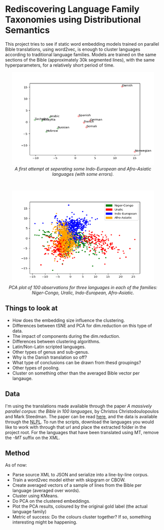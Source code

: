 # Rediscovering Language Family Taxonomies using Distributional Semantics
This project tries to see if static word embedding models trained on parallel Bible translations, using word2vec, is enough to cluster languages according to traditional language families. Models are trained on the same sections of the Bible (approximately 30k segmented lines), with the same hyperparameters, for a relatively short period of time. 

<p align="center">
  <img width="460" height="300" src="img/early_attempt.png">
  <br>
  <em>A first attempt at seperating some Indo-European and Afro-Asiatic languages (with some errors).</em>
</p>

<br>

<p align="center">
  <img width="460" height="300" src="img/four_groups.png">
  <br>
  <em>PCA plot of 100 observations for three languages in each of the families: Niger-Congo, Uralic, Indo-European, Afro-Asiatic.</em>
</p>

## Things to look at 

- How does the embedding size influence the clustering.
- Differences between tSNE and PCA for dim.reduction on this type of data.
- The impact of components during the dim.reduction.
- Differences between clustering algorithms.
- Latin/Non-Latin scripted languages.
- Other types of genus and sub-genus.
- Why is the Danish translation so off?
- What type of conclusions can be drawn from thesd groupings?
- Other types of pooling.
- Cluster on something other than the averaged Bible vector per langauge.

## Data
I'm using the translations made available through the paper *A massively parallel corpus: the Bible in 100 languages*, by Christos Christodoulopoulos and Mark Steedman. The paper can be read [here](https://link.springer.com/article/10.1007/s10579-014-9287-y), and the data is available through the [NLPL](https://opus.nlpl.eu/bible-uedin.php). To run the scripts, download the languages you would like to work with through that url and place the extracted folder in the project root. For the languages that have been translated using MT, remove the *-MT* suffix on the XML.

## Method

As of now:
- Parse source XML to JSON and serialize into a line-by-line corpus.
- Train a word2vec model either with skipgram or CBOW.
- Create averaged vectors of a sample of lines from the Bible per language (averaged over words).
- Cluster using KMeans.
- Do PCA on the clustered embeddings.
- Plot the PCA results, coloured by the original gold label (the actual language family)
- Metric of success: Do the colours cluster together? If so, something interesting might be happening.  

